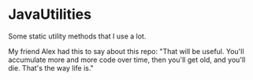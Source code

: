 JavaUtilities
=============

Some static utility methods that I use a lot.

My friend Alex had this to say about this repo: "That will be useful. You'll accumulate more and more code over time, then you'll get old, and you'll die. That's the way life is."